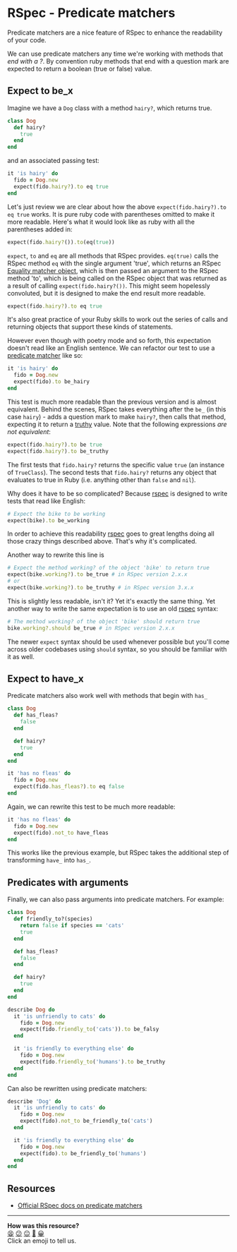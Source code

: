 # RSpec - Predicate matchers

Predicate matchers are a nice feature of RSpec to enhance the readability of your code.

We can use predicate matchers any time we're working with methods that *end with a ?*.  By convention ruby methods that end with a question mark are expected to return a boolean (true or false) value.

## Expect to be_x

Imagine we have a `Dog` class with a method `hairy?`, which returns true.

```ruby
class Dog
  def hairy?
    true
  end
end
```

and an associated passing test:

```ruby
it 'is hairy' do
  fido = Dog.new
  expect(fido.hairy?).to eq true
end
```

Let's just review we are clear about how the above `expect(fido.hairy?).to eq true` works.  It is pure ruby code with parentheses omitted to make it more readable.  Here's what it would look like as ruby with all the parentheses added in:

```ruby
expect(fido.hairy?()).to(eq(true))
```

`expect`, `to` and `eq` are all methods that RSpec provides.  `eq(true)` calls the RSpec method `eq` with the single argument 'true', which returns an RSpec [Equality matcher object](http://www.relishapp.com/rspec/rspec-expectations/docs/built-in-matchers/equality-matchers), which is then passed an argument to the RSpec method 'to', which is being called on the RSpec object that was returned as a result of calling `expect(fido.hairy?())`.  This might seem hopelessly convoluted, but it is designed to make the end result more readable.

```ruby
expect(fido.hairy?).to eq true
```

It's also great practice of your Ruby skills to work out the series of calls and returning objects that support these kinds of statements.

However even though with poetry mode and so forth, this expectation doesn't read like an English sentence. We can refactor our test to use a [predicate matcher](http://www.relishapp.com/rspec/rspec-expectations/docs/built-in-matchers/predicate-matchers) like so:

```ruby
it 'is hairy' do
  fido = Dog.new
  expect(fido).to be_hairy
end
```

This test is much more readable than the previous version and is almost equivalent. Behind the scenes, RSpec takes everything after the `be_` (in this case `hairy`) - adds a question mark to make `hairy?`, then calls that method, expecting it to return a [truthy](https://github.com/makersacademy/course/blob/main/pills/boolean.md) value.  Note that the following expressions *are not equivalent*:
```ruby
expect(fido.hairy?).to be true
expect(fido.hairy?).to be_truthy
```
The first tests that `fido.hairy?` returns the specific value `true` (an instance of `TrueClass`).  The second tests that `fido.hairy?` returns any object that evaluates to true in Ruby (i.e. anything other than `false` and `nil`).

Why does it have to be so complicated? Because [rspec](http://rspec.info) is designed to write tests that read like English:

````ruby
# Expect the bike to be working
expect(bike).to be_working
````

In order to achieve this readability [rspec](http://rspec.info) goes to great lengths doing all those crazy things described above. That's why it's complicated.

Another way to rewrite this line is

```ruby
# Expect the method working? of the object 'bike' to return true
expect(bike.working?).to be_true # in RSpec version 2.x.x
# or
expect(bike.working?).to be_truthy # in RSpec version 3.x.x
````

This is slightly less readable, isn't it? Yet it's exactly the same thing. Yet another way to write the same expectation is to use an old [rspec](http://rspec.info) syntax:

````ruby
# The method working? of the object 'bike' should return true
bike.working?.should be_true # in RSpec version 2.x.x
````

The newer `expect` syntax should be used whenever possible but you'll come across older codebases using `should` syntax, so you should be familiar with it as well.


## Expect to have_x

Predicate matchers also work well with methods that begin with `has_`

```ruby
class Dog
  def has_fleas?
    false
  end

  def hairy?
    true
  end
end
```

```ruby
it 'has no fleas' do
  fido = Dog.new
  expect(fido.has_fleas?).to eq false
end
```

Again, we can rewrite this test to be much more readable:

```ruby
it 'has no fleas' do
  fido = Dog.new
  expect(fido).not_to have_fleas
end
```

This works like the previous example, but RSpec takes the additional step of transforming `have_` into `has_`.

## Predicates with arguments

Finally, we can also pass arguments into predicate matchers. For example:

```ruby
class Dog
  def friendly_to?(species)
    return false if species == 'cats'
    true
  end

  def has_fleas?
    false
  end

  def hairy?
    true
  end
end
```

```ruby
describe Dog do
  it 'is unfriendly to cats' do
    fido = Dog.new
    expect(fido.friendly_to('cats')).to be_falsy
  end

  it 'is friendly to everything else' do
    fido = Dog.new
    expect(fido.friendly_to('humans').to be_truthy
  end
end
```

Can also be rewritten using predicate matchers:

```ruby
describe 'Dog' do
  it 'is unfriendly to cats' do
    fido = Dog.new
    expect(fido).not_to be_friendly_to('cats')
  end

  it 'is friendly to everything else' do
    fido = Dog.new
    expect(fido).to be_friendly_to('humans')
  end
end
```

## Resources

- [Official RSpec docs on predicate matchers](https://www.relishapp.com/rspec/rspec-expectations/docs/built-in-matchers/predicate-matchers)

<!-- BEGIN GENERATED SECTION DO NOT EDIT -->

---

**How was this resource?**  
[😫](https://airtable.com/shrUJ3t7KLMqVRFKR?prefill_Repository=course&prefill_File=pills/rspec_predicate.md&prefill_Sentiment=😫) [😕](https://airtable.com/shrUJ3t7KLMqVRFKR?prefill_Repository=course&prefill_File=pills/rspec_predicate.md&prefill_Sentiment=😕) [😐](https://airtable.com/shrUJ3t7KLMqVRFKR?prefill_Repository=course&prefill_File=pills/rspec_predicate.md&prefill_Sentiment=😐) [🙂](https://airtable.com/shrUJ3t7KLMqVRFKR?prefill_Repository=course&prefill_File=pills/rspec_predicate.md&prefill_Sentiment=🙂) [😀](https://airtable.com/shrUJ3t7KLMqVRFKR?prefill_Repository=course&prefill_File=pills/rspec_predicate.md&prefill_Sentiment=😀)  
Click an emoji to tell us.

<!-- END GENERATED SECTION DO NOT EDIT -->

